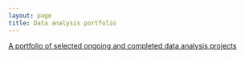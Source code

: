 ```yaml
---
layout: page
title: Data analysis portfolio
---
```


[A portfolio of selected ongoing and completed data analysis projects](http://pboesu.github.io/public/portfolio.pdf)

